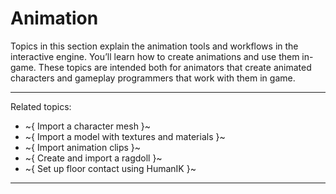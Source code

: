 ﻿# Animation

Topics in this section explain the animation tools and workflows in the interactive engine. You’ll learn how to create animations and use them in-game. These topics are intended both for animators that create animated characters and gameplay programmers that work with them in game.

---
Related topics:
-	~{ Import a character mesh }~
-	~{ Import a model with textures and materials }~
-	~{ Import animation clips }~
-	~{ Create and import a ragdoll }~
-	~{ Set up floor contact using HumanIK }~
---
